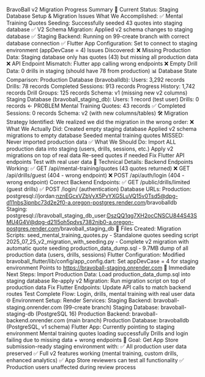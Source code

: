 BravoBall v2 Migration Progress Summary
🎯 Current Status: Staging Database Setup & Migration Issues
What We Accomplished:
✅ Mental Training Quotes Seeding: Successfully seeded 43 quotes into staging database
✅ V2 Schema Migration: Applied v2 schema changes to staging database
✅ Staging Backend: Running on 99-create branch with correct database connection
✅ Flutter App Configuration: Set to connect to staging environment (appDevCase = 4)
Issues Discovered:
❌ Missing Production Data: Staging database only has quotes (43) but missing all production data
❌ API Endpoint Mismatch: Flutter app calling wrong endpoints
❌ Empty Drill Data: 0 drills in staging (should have 78 from production)
📊 Database State Comparison:
Production Database (bravoballdb):
Users: 3,292 records
Drills: 78 records
Completed Sessions: 913 records
Progress History: 1,742 records
Drill Groups: 125 records
Schema: v1 (missing new v2 columns)
Staging Database (bravoball_staging_db):
Users: 1 record (test user)
Drills: 0 records ← PROBLEM
Mental Training Quotes: 43 records ✅
Completed Sessions: 0 records
Schema: v2 (with new columns/tables)
🛠️ Migration Strategy Identified:
We realized we did the migration in the wrong order:
❌ What We Actually Did:
Created empty staging database
Applied v2 schema migrations to empty database
Seeded mental training quotes
MISSED: Never imported production data
✅ What We Should Do:
Import ALL production data into staging (users, drills, sessions, etc.)
Apply v2 migrations on top of real data
Re-seed quotes if needed
Fix Flutter API endpoints
Test with real user data
🔧 Technical Details:
Backend Endpoints Working:
✅ GET /api/mental-training/quotes (43 quotes returned)
❌ GET /api/drills/guest (404 - wrong endpoint)
❌ POST /api/auth/login (404 - wrong endpoint)
Correct Backend Endpoints:
✅ GET /public/drills/limited (guest drills)
✅ POST /login/ (authentication)
Database URLs:
Production: postgresql://jordan:nznEGcxVZbVyX5PvYXG5LuVQ15v0Tsd5@dpg-d11nbs3ipnbc73d2e2f0-a.oregon-postgres.render.com/bravoballdb
Staging: postgresql://bravoball_staging_db_user:DszQQ1qg7XH2ocCNSCU844S43SMU4G4V@dpg-d21l5oh5pdvs7382nib0-a.oregon-postgres.render.com/bravoball_staging_db
📁 Files Created:
Migration Scripts:
seed_mental_training_quotes.py - Standalone quotes seeding script
2025_07_25_v2_migration_with_seeding.py - Complete v2 migration with automatic quote seeding
production_data_dump.sql - 9.7MB dump of all production data (users, drills, sessions)
Flutter Configuration:
Modified bravoball_flutter/lib/config/app_config.dart:
Set appDevCase = 4 for staging environment
Points to https://bravoball-staging.onrender.com
🚨 Immediate Next Steps:
Import Production Data: Load production_data_dump.sql into staging database
Re-apply v2 Migration: Run migration script on top of production data
Fix Flutter Endpoints: Update API calls to match backend routes
Test Complete Flow: Login, drills, mental training with real user data
🌐 Environment Setup:
Render Services:
Staging Backend: bravoball-staging.onrender.com (99-create branch)
Staging Database: bravoball-staging-db (PostgreSQL 16)
Production Backend: bravoball-backend.onrender.com (main branch)
Production Database: bravoballdb (PostgreSQL, v1 schema)
Flutter App:
Currently pointing to staging environment
Mental training quotes loading successfully
Drills and login failing due to missing data + wrong endpoints
🎯 Goal:
Get App Store submission-ready staging environment with:
✅ All production user data preserved
✅ Full v2 features working (mental training, custom drills, enhanced analytics)
✅ App Store reviewers can test all functionality
✅ Production users unaffected during review process